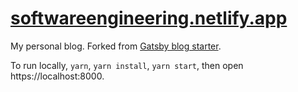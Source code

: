 # [softwareengineering.netlify.app](https://softwareengineering.netlify.app/)

My personal blog. Forked from [Gatsby blog starter](https://github.com/gatsbyjs/gatsby-starter-blog). 

To run locally, `yarn`, `yarn install`, `yarn start`, then open https://localhost:8000.

